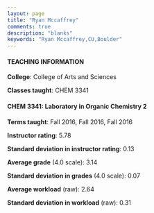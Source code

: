 ```yaml
---
layout: page
title: "Ryan Mccaffrey" 
comments: true
description: "blanks"
keywords: "Ryan Mccaffrey,CU,Boulder"
---
```

<head>
<script src="https://ajax.googleapis.com/ajax/libs/jquery/2.1.3/jquery.min.js"></script>
<script src="https://dl.dropboxusercontent.com/s/pc42nxpaw1ea4o9/highcharts.js?dl=0"></script>
<!-- <script src="../assets/js/highcharts.js"></script> -->
<style type="text/css">@font-face {
	font-family: "Bebas Neue";
	src: url(https://www.filehosting.org/file/details/544349/BebasNeue Regular.otf) format("opentype");
	}
	h1.Bebas { 
		font-family: "Bebas Neue", Verdana, Tahoma;
	}
</style>
</head>
	   
#### TEACHING INFORMATION

**College**: College of Arts and Sciences

**Classes taught**: CHEM 3341

#### CHEM 3341: Laboratory in Organic Chemistry 2

**Terms taught**: Fall 2016, Fall 2016, Fall 2016

**Instructor rating**: 5.78

**Standard deviation in instructor rating**: 0.13

**Average grade** (4.0 scale): 3.14

**Standard deviation in grades** (4.0 scale): 0.07

**Average workload** (raw): 2.64

**Standard deviation in workload** (raw): 0.31

